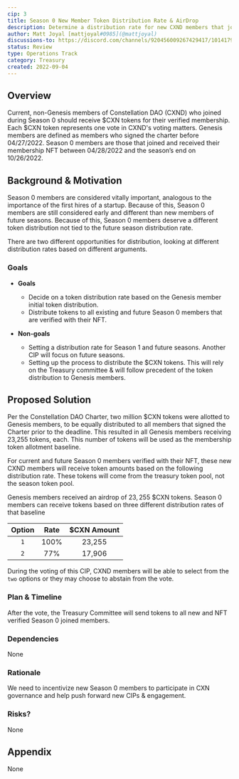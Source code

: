 ```yaml
---
cip: 3
title: Season 0 New Member Token Distribution Rate & AirDrop
description: Determine a distribution rate for new CXND members that join during Season 0. 
author: Matt Joyal [mattjoyal#0985](@mattjoyal)
discussions-to: https://discord.com/channels/920456009267429417/1014179499149103257
status: Review
type: Operations Track
category: Treasury
created: 2022-09-04
---
```


## Overview

Current, non-Genesis members of Constellation DAO (CXND) who joined during Season 0 should receive $CXN tokens for their verified membership. Each $CXN token represents one vote in CXND's voting matters. Genesis members are defined as members who signed the charter before 04/27/2022. Season 0 members are those that joined and received their membership NFT between 04/28/2022 and the season’s end on 10/26/2022. 

## Background & Motivation

Season 0 members are considered vitally important, analogous to the importance of the first hires of a startup. Because of this, Season 0 members are still considered early and different than new members of future seasons. Because of this, Season 0 members deserve a different token distribution not tied to the future season distribution rate. 

There are two different opportunities for distribution, looking at different distribution rates based on different arguments. 

### Goals

- **Goals**
  - Decide on a token distribution rate based on the Genesis member initial token distribution. 
  - Distribute tokens to all existing and future Season 0 members that are verified with their NFT. 

- **Non-goals**
  - Setting a distribution rate for Season 1 and future seasons. Another CIP will focus on future seasons. 
  - Setting up the process to distribute the $CXN tokens. This will rely on the Treasury committee & will follow precedent of the token distribution to Genesis members. 

## Proposed Solution

Per the Constellation DAO Charter, two million $CXN tokens were allotted to Genesis members, to be equally distributed to all members that signed the Charter prior to the deadline. This resulted in all Genesis members receiving 23,255 tokens, each. This number of tokens will be used as the membership token allotment baseline. 

For current and future Season 0 members verified with their NFT, these new CXND members will receive token amounts based on the following distribution rate. These tokens will come from the treasury token pool, not the season token pool. 

Genesis members received an airdrop of $23,255$ $CXN tokens. Season 0 members can receive tokens based on three different distribution rates of that baseline

| Option | Rate  | $CXN Amount |
| :----: | :---: | :---------: | 
| `1`    | 100%  | 23,255      |
| `2`    | 77%   | 17,906      |

During the voting of this CIP, CXND members will be able to select from the `two` options or they may choose to abstain from the vote. 

### Plan & Timeline

After the vote, the Treasury Committee will send tokens to all new and NFT verified Season 0 joined members. 

### Dependencies

None

### Rationale

We need to incentivize new Season 0 members to participate in CXN governance and help push forward new CIPs & engagement. 

### Risks?

None

## Appendix

None
